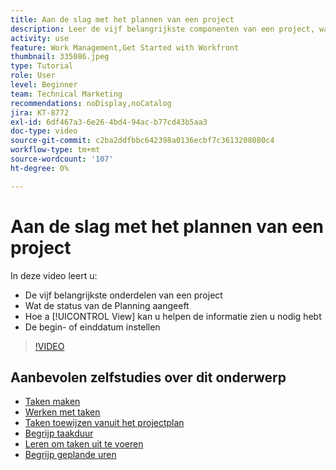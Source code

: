 ```yaml
---
title: Aan de slag met het plannen van een project
description: Leer de vijf belangrijkste componenten van een project, wat de status betekent, hoe [!UICONTROL View] kan u helpen relevante informatie zien, en hoe te om de begin of vervaldatum te plaatsen.
activity: use
feature: Work Management,Get Started with Workfront
thumbnail: 335086.jpeg
type: Tutorial
role: User
level: Beginner
team: Technical Marketing
recommendations: noDisplay,noCatalog
jira: KT-8772
exl-id: 6df467a3-6e26-4bd4-94ac-b77cd43b5aa3
doc-type: video
source-git-commit: c2ba2ddfbbc642398a0136ecbf7c3613208080c4
workflow-type: tm+mt
source-wordcount: '107'
ht-degree: 0%

---
```


# Aan de slag met het plannen van een project

In deze video leert u:

* De vijf belangrijkste onderdelen van een project
* Wat de status van de Planning aangeeft
* Hoe a [!UICONTROL View] kan u helpen de informatie zien u nodig hebt
* De begin- of einddatum instellen

>[!VIDEO](https://video.tv.adobe.com/v/335086/?quality=12&learn=on)

## Aanbevolen zelfstudies over dit onderwerp

* [Taken maken](https://experienceleague.adobe.com/docs/workfront-learn/tutorials-workfront/manage-work/tasks/how-to-create-tasks.html)
* [Werken met taken](https://experienceleague.adobe.com/docs/workfront-learn/tutorials-workfront/manage-work/tasks/work-with-tasks.html)
* [Taken toewijzen vanuit het projectplan](https://experienceleague.adobe.com/docs/workfront-learn/tutorials-workfront/manage-work/tasks/assign-tasks-from-the-project-plan.html)
* [Begrijp taakduur](https://experienceleague.adobe.com/docs/workfront-learn/tutorials-workfront/manage-work/tasks/understand-task-durations.html)
* [Leren om taken uit te voeren](https://experienceleague.adobe.com/docs/workfront-learn/tutorials-workfront/manage-work/tasks/learn-to-sequence-tasks.html)
* [Begrijp geplande uren](https://experienceleague.adobe.com/docs/workfront-learn/tutorials-workfront/manage-work/tasks/understand-planned-hours.html)
